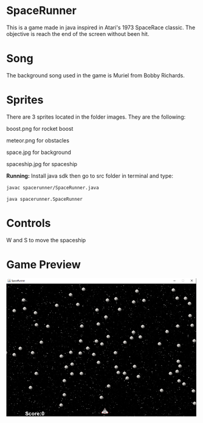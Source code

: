 # SpaceRunner
This is a game made in java inspired in Atari's 1973 SpaceRace classic. The objective is reach the end of the screen without been hit.

# Song

The background song used in the game is Muriel from Bobby Richards.

# Sprites
There are 3 sprites located in the folder images. They are the following:

boost.png for rocket boost

meteor.png for obstacles

space.jpg for background

spaceship.jpg for spaceship

**Running:**
Install java sdk then go to src folder in terminal and type:

```
javac spacerunner/SpaceRunner.java
```
```
java spacerunner.SpaceRunner
```

# Controls
W and S to move the spaceship

# Game Preview
<img src="preview.png" alt="drawing" width="500"/>

